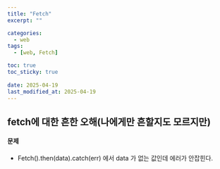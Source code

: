 ```yaml
---
title: "Fetch"
excerpt: ""

categories:
  - web
tags:
  - [web, Fetch]

toc: true
toc_sticky: true
 
date: 2025-04-19
last_modified_at: 2025-04-19
---
```


## fetch에 대한 흔한 오해(나에게만 흔할지도 모르지만)

#### 문제
- Fetch().then(data).catch(err) 에서 data 가 없는 값인데 에러가 안잡힌다.
